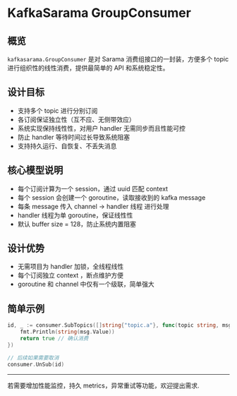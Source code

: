 # KafkaSarama GroupConsumer

## 概览

`kafkasarama.GroupConsumer` 是对 Sarama 消费组接口的一封装，方便多个 topic 进行组织性的线性消费，提供最简单的 API 和系统稳定性。

## 设计目标

- 支持多个 topic 进行分别订阅
- 各订阅保证独立性（互不应、无侧带效应）
- 系统实现保持线性性，对用户 handler 无需同步而且性能可控
- 防止 handler 等待时间过长导致系统阻塞
- 支持持久运行、自恢复、不丢失消息

## 核心模型说明

- 每个订阅计算为一个 session，通过 uuid 匹配 context
- 每个 session 会创建一个 goroutine，读取接收到的 kafka message
- 每条 message 传入 channel -> handler 线程 进行处理
- handler 线程为单 goroutine，保证线性性
- 默认 buffer size = 128，防止系统内置阻塞

## 设计优势

- 无需项目为 handler 加锁，全线程线性
- 每个订阅独立 context ，断点维护方便
- goroutine 和 channel 中仅有一个级联，简单强大


## 简单示例

```go
id, _ := consumer.SubTopics([]string{"topic.a"}, func(topic string, msg *sarama.ConsumerMessage) bool {
    fmt.Println(string(msg.Value))
    return true // 确认消费
})

// 后续如果需要取消
consumer.UnSub(id)
```

---

若需要增加性能监控，持久 metrics，异常重试等功能，欢迎提出需求.

